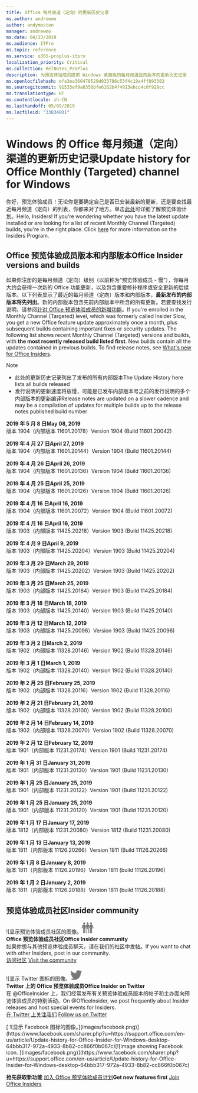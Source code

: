 ```yaml
---
title: Office 每月频道（定向）的更新历史记录
ms.author: andrewmo
author: andymosten
manager: andrewmo
ms.date: 04/23/2019
ms.audience: ITPro
ms.topic: reference
ms.service: o365-proplus-itpro
localization_priority: Critical
ms.collection: RelNotes_ProPlus
description: 为预览体验成员提供 Windows 桌面版的每月频道定向版本的更新历史记录
ms.openlocfilehash: efa3ea366478529d033786c53f4c19a4ff893383
ms.sourcegitcommit: 91533ef9a8358bfe6162b4f4913ebcc4c0f928cc
ms.translationtype: HT
ms.contentlocale: zh-CN
ms.lasthandoff: 05/09/2019
ms.locfileid: "33834801"
---
```

# <a name="update-history-for-office-monthly-targeted-channel-for-windows"></a><span data-ttu-id="b87fc-103">Windows 的 Office 每月频道（定向）渠道的更新历史记录</span><span class="sxs-lookup"><span data-stu-id="b87fc-103">Update history for Office Monthly (Targeted) channel for Windows</span></span>

<span data-ttu-id="b87fc-p101">你好，预览体验成员！无论你是要确定自己是否已安装最新的更新，还是要查找最近每月频道（定向）的列表，你都来对了地方。单击[此处](https://insider.office.com/)可详细了解预览体验计划。</span><span class="sxs-lookup"><span data-stu-id="b87fc-p101">Hello, Insiders! If you're wondering whether you have the latest update installed or are looking for a list of recent Monthly Channel (Targeted) builds, you're in the right place. Click [here](https://insider.office.com/) for more information on the Insiders Program.</span></span>

## <a name="office-insider-versions-and-builds"></a><span data-ttu-id="b87fc-107">Office 预览体验成员版本和内部版本</span><span class="sxs-lookup"><span data-stu-id="b87fc-107">Office Insider versions and builds</span></span>

<span data-ttu-id="b87fc-p102">如果你注册的是每月频道（定向）级别（以前称为“预览体验成员 - 慢”），你每月大约会获得一次新的 Office 功能更新，以及包含重要修补程序或安全更新的后续版本。以下列表显示了最近的每月频道（定向）版本和内部版本，**最新发布的内部版本将先列出**。新的内部版本包含先前内部版本中所含的所有更新。若要查找发行说明，请参阅[针对 Office 预览体验成员的新增功能](https://support.office.com/zh-CN/article/what-s-new-for-office-insiders-c152d1e2-96ff-4ce9-8c14-e74e13847a24)。</span><span class="sxs-lookup"><span data-stu-id="b87fc-p102">If you're enrolled in the Monthly Channel (Targeted) level, which was formerly called Insider Slow, you get a new Office feature update approximately once a month, plus subsequent builds containing important fixes or security updates. The following list shows recent Monthly Channel (Targeted) versions and builds, with **the most recently released build listed first**. New builds contain all the updates contained in previous builds. To find release notes, see [What's new for Office Insiders](https://support.office.com/zh-CN/article/what-s-new-for-office-insiders-c152d1e2-96ff-4ce9-8c14-e74e13847a24).</span></span>

> [!NOTE]
> - <span data-ttu-id="b87fc-112">此处的更新历史记录列出了发布的所有内部版本</span><span class="sxs-lookup"><span data-stu-id="b87fc-112">The Update History here lists all builds released</span></span>
> - <span data-ttu-id="b87fc-113">发行说明的更新速度将放慢，可能是已发布内部版本号之前的发行说明的多个内部版本的更新编译</span><span class="sxs-lookup"><span data-stu-id="b87fc-113">Release notes are updated on a slower cadence and may be a compilation of updates for multiple builds up to the release notes published build number</span></span>

[//]: # (请勿移除)

<span data-ttu-id="b87fc-115">**2019 年 5 月 8 日**</span><span class="sxs-lookup"><span data-stu-id="b87fc-115">**May 08, 2019**</span></span><br/>
<span data-ttu-id="b87fc-116">版本 1904（内部版本 11601.20178）</span><span class="sxs-lookup"><span data-stu-id="b87fc-116">Version 1904 (Build 11601.20042)</span></span><br/>

<span data-ttu-id="b87fc-117">**2019 年 4 月 27 日**</span><span class="sxs-lookup"><span data-stu-id="b87fc-117">**April 27, 2019**</span></span><br/>
<span data-ttu-id="b87fc-118">版本 1904（内部版本 11601.20144）</span><span class="sxs-lookup"><span data-stu-id="b87fc-118">Version 1904 (Build 11601.20144)</span></span><br/>

<span data-ttu-id="b87fc-119">**2019 年 4 月 26 日**</span><span class="sxs-lookup"><span data-stu-id="b87fc-119">**April 26, 2019**</span></span><br/>
<span data-ttu-id="b87fc-120">版本 1904（内部版本 11601.20136）</span><span class="sxs-lookup"><span data-stu-id="b87fc-120">Version 1904 (Build 11601.20136)</span></span><br/>

<span data-ttu-id="b87fc-121">**2019 年 4 月 25 日**</span><span class="sxs-lookup"><span data-stu-id="b87fc-121">**April 25, 2019**</span></span><br/>
<span data-ttu-id="b87fc-122">版本 1904（内部版本 11601.20126）</span><span class="sxs-lookup"><span data-stu-id="b87fc-122">Version 1904 (Build 11601.20126)</span></span><br/>

<span data-ttu-id="b87fc-123">**2019 年 4 月 16 日**</span><span class="sxs-lookup"><span data-stu-id="b87fc-123">**April 16, 2019**</span></span><br/>
<span data-ttu-id="b87fc-124">版本 1904（内部版本 11601.20072）</span><span class="sxs-lookup"><span data-stu-id="b87fc-124">Version 1904 (Build 11601.20072)</span></span><br/>

<span data-ttu-id="b87fc-125">**2019 年 4 月 16 日**</span><span class="sxs-lookup"><span data-stu-id="b87fc-125">**April 16, 2019**</span></span><br/>
<span data-ttu-id="b87fc-126">版本 1903（内部版本 11425.20218）</span><span class="sxs-lookup"><span data-stu-id="b87fc-126">Version 1903 (Build 11425.20218)</span></span><br/>

<span data-ttu-id="b87fc-127">**2019 年 4 月 9 日**</span><span class="sxs-lookup"><span data-stu-id="b87fc-127">**April 9, 2019**</span></span><br/>
<span data-ttu-id="b87fc-128">版本 1903（内部版本 11425.20204）</span><span class="sxs-lookup"><span data-stu-id="b87fc-128">Version 1903 (Build 11425.20204)</span></span><br/>

<span data-ttu-id="b87fc-129">**2019 年 3 月 29 日**</span><span class="sxs-lookup"><span data-stu-id="b87fc-129">**March 29, 2019**</span></span><br/> <span data-ttu-id="b87fc-130">版本 1903（内部版本 11425.20202）</span><span class="sxs-lookup"><span data-stu-id="b87fc-130">Version 1903 (Build 11425.20202)</span></span><br/>

<span data-ttu-id="b87fc-131">**2019 年 3 月 25 日**</span><span class="sxs-lookup"><span data-stu-id="b87fc-131">**March 25, 2019**</span></span><br/> <span data-ttu-id="b87fc-132">版本 1903（内部版本 11425.20184）</span><span class="sxs-lookup"><span data-stu-id="b87fc-132">Version 1903 (Build 11425.20184)</span></span><br/>

<span data-ttu-id="b87fc-133">**2019 年 3 月 18 日**</span><span class="sxs-lookup"><span data-stu-id="b87fc-133">**March 18, 2019**</span></span><br/> <span data-ttu-id="b87fc-134">版本 1903（内部版本 11425.20140）</span><span class="sxs-lookup"><span data-stu-id="b87fc-134">Version 1903 (Build 11425.20140)</span></span><br/>

<span data-ttu-id="b87fc-135">**2019 年 3 月 12 日**</span><span class="sxs-lookup"><span data-stu-id="b87fc-135">**March 12, 2019**</span></span><br/> <span data-ttu-id="b87fc-136">版本 1903（内部版本 11425.20096）</span><span class="sxs-lookup"><span data-stu-id="b87fc-136">Version 1903 (Build 11425.20096)</span></span><br/>

<span data-ttu-id="b87fc-137">**2019 年 3 月 2 日**</span><span class="sxs-lookup"><span data-stu-id="b87fc-137">**March 2, 2019**</span></span><br/> <span data-ttu-id="b87fc-138">版本 1902（内部版本 11328.20146）</span><span class="sxs-lookup"><span data-stu-id="b87fc-138">Version 1902 (Build 11328.20146)</span></span><br/>

<span data-ttu-id="b87fc-139">**2019 年 3 月 1 日**</span><span class="sxs-lookup"><span data-stu-id="b87fc-139">**March 1, 2019**</span></span><br/> <span data-ttu-id="b87fc-140">版本 1902（内部版本 11328.20140）</span><span class="sxs-lookup"><span data-stu-id="b87fc-140">Version 1902 (Build 11328.20140)</span></span><br/>

<span data-ttu-id="b87fc-141">**2019 年 2 月 25 日**</span><span class="sxs-lookup"><span data-stu-id="b87fc-141">**February 25, 2019**</span></span><br/> <span data-ttu-id="b87fc-142">版本 1902（内部版本 11328.20116）</span><span class="sxs-lookup"><span data-stu-id="b87fc-142">Version 1902 (Build 11328.20116)</span></span><br/>

<span data-ttu-id="b87fc-143">**2019 年 2 月 21 日**</span><span class="sxs-lookup"><span data-stu-id="b87fc-143">**February 21, 2019**</span></span><br/> <span data-ttu-id="b87fc-144">版本 1902（内部版本 11328.20100）</span><span class="sxs-lookup"><span data-stu-id="b87fc-144">Version 1902 (Build 11328.20100)</span></span><br/>

<span data-ttu-id="b87fc-145">**2019 年 2 月 14 日**</span><span class="sxs-lookup"><span data-stu-id="b87fc-145">**February 14, 2019**</span></span><br/> <span data-ttu-id="b87fc-146">版本 1902（内部版本 11328.20070）</span><span class="sxs-lookup"><span data-stu-id="b87fc-146">Version 1902 (Build 11328.20070)</span></span><br/>

<span data-ttu-id="b87fc-147">**2019 年 2 月 12 日**</span><span class="sxs-lookup"><span data-stu-id="b87fc-147">**February 12, 2019**</span></span><br/> <span data-ttu-id="b87fc-148">版本 1901（内部版本 11231.20174）</span><span class="sxs-lookup"><span data-stu-id="b87fc-148">Version 1901 (Build 11231.20174)</span></span><br/>

<span data-ttu-id="b87fc-149">**2019 年 1 月 31 日**</span><span class="sxs-lookup"><span data-stu-id="b87fc-149">**January 31, 2019**</span></span><br/> <span data-ttu-id="b87fc-150">版本 1901（内部版本 11231.20130）</span><span class="sxs-lookup"><span data-stu-id="b87fc-150">Version 1901 (Build 11231.20130)</span></span><br/> 

<span data-ttu-id="b87fc-151">**2019 年 1 月 25 日**</span><span class="sxs-lookup"><span data-stu-id="b87fc-151">**January 25, 2019**</span></span><br/> <span data-ttu-id="b87fc-152">版本 1901（内部版本 11231.20122）</span><span class="sxs-lookup"><span data-stu-id="b87fc-152">Version 1901 (Build 11231.20122)</span></span><br/> 

<span data-ttu-id="b87fc-153">**2019 年 1 月 25 日**</span><span class="sxs-lookup"><span data-stu-id="b87fc-153">**January 25, 2019**</span></span><br/> <span data-ttu-id="b87fc-154">版本 1901（内部版本 11231.20120）</span><span class="sxs-lookup"><span data-stu-id="b87fc-154">Version 1901 (Build 11231.20120)</span></span><br/> 

<span data-ttu-id="b87fc-155">**2019 年 1 月 17 日**</span><span class="sxs-lookup"><span data-stu-id="b87fc-155">**January 17, 2019**</span></span><br/> <span data-ttu-id="b87fc-156">版本 1812（内部版本 11231.20080）</span><span class="sxs-lookup"><span data-stu-id="b87fc-156">Version 1812 (Build 11231.20080)</span></span><br/> 

<span data-ttu-id="b87fc-157">**2019 年 1 月 13 日**</span><span class="sxs-lookup"><span data-stu-id="b87fc-157">**January 13, 2019**</span></span><br/> <span data-ttu-id="b87fc-158">版本 1811（内部版本 11126.20266）</span><span class="sxs-lookup"><span data-stu-id="b87fc-158">Version 1811 (Build 11126.20266)</span></span><br/>

<span data-ttu-id="b87fc-159">**2019 年 1 月 8 日**</span><span class="sxs-lookup"><span data-stu-id="b87fc-159">**January 8, 2019**</span></span><br/> <span data-ttu-id="b87fc-160">版本 1811（内部版本 11126.20196）</span><span class="sxs-lookup"><span data-stu-id="b87fc-160">Version 1811 (build 11126.20196)</span></span><br/> 

<span data-ttu-id="b87fc-161">**2019 年 1 月 2 日**</span><span class="sxs-lookup"><span data-stu-id="b87fc-161">**January 2, 2019**</span></span><br/> <span data-ttu-id="b87fc-162">版本 1811（内部版本 11126.20188）</span><span class="sxs-lookup"><span data-stu-id="b87fc-162">Version 1811 (build 11126.20188)</span></span><br/> 


## <a name="insider-community"></a><span data-ttu-id="b87fc-163">预览体验成员社区</span><span class="sxs-lookup"><span data-stu-id="b87fc-163">Insider community</span></span>

<span data-ttu-id="b87fc-164">![显示预览体验成员社区的图像。</span><span class="sxs-lookup"><span data-stu-id="b87fc-164">![Image showing insider community.</span></span> ](images/insidercommunity.png)<br/>
<span data-ttu-id="b87fc-165">**Office 预览体验成员社区**</span><span class="sxs-lookup"><span data-stu-id="b87fc-165">**Office Insider community**</span></span><br/> <span data-ttu-id="b87fc-166">如果你想与其他预览体验成员聊天，请在我们的社区中发帖。</span><span class="sxs-lookup"><span data-stu-id="b87fc-166">If you want to chat with other Insiders, post in our community.</span></span><br/><span data-ttu-id="b87fc-167"> 
[访问社区](https://go.microsoft.com/fwlink/?linkid=843493)</span><span class="sxs-lookup"><span data-stu-id="b87fc-167"> 
[Visit the community](https://go.microsoft.com/fwlink/?linkid=843493)</span></span><br/> 

<span data-ttu-id="b87fc-168">![显示 Twitter 图标的图像。</span><span class="sxs-lookup"><span data-stu-id="b87fc-168">![Image showing twitter icon.</span></span> ](images/twitter.png)<br/>
<span data-ttu-id="b87fc-169">**Twitter 上的 Office 预览体验成员**</span><span class="sxs-lookup"><span data-stu-id="b87fc-169">**Office Insider on Twitter**</span></span><br/> <span data-ttu-id="b87fc-170">在 @OfficeInsider 上，我们经常发布有关预览体验成员版本的帖子和主办面向预览体验成员的特别活动。</span><span class="sxs-lookup"><span data-stu-id="b87fc-170">On @OfficeInsider, we post frequently about Insider releases and host special events for Insiders.</span></span><br/><span data-ttu-id="b87fc-171"> 
[在 Twitter 上关注我们](https://go.microsoft.com/fwlink/?linkid=717717)</span><span class="sxs-lookup"><span data-stu-id="b87fc-171"> 
[Follow us on Twitter](https://go.microsoft.com/fwlink/?linkid=717717)</span></span><br/> 

<span data-ttu-id="b87fc-172">
  [
  ![显示 Facebook 图标的图像。](images/facebook.png)](https://www.facebook.com/sharer.php?u=https://support.office.com/en-us/article/Update-history-for-Office-Insider-for-Windows-desktop-64bbb317-972a-4933-8b82-cc866f0b067c)</span><span class="sxs-lookup"><span data-stu-id="b87fc-172">[![Image showing Facebook icon. ](images/facebook.png)](https://www.facebook.com/sharer.php?u=https://support.office.com/en-us/article/Update-history-for-Office-Insider-for-Windows-desktop-64bbb317-972a-4933-8b82-cc866f0b067c)</span></span>       


<span data-ttu-id="b87fc-173">**抢先获取新功能**
[加入 Office 预览体验成员计划](https://insider.office.com/)</span><span class="sxs-lookup"><span data-stu-id="b87fc-173">**Get new features first**
[Join Office Insiders](https://insider.office.com/)</span></span>
